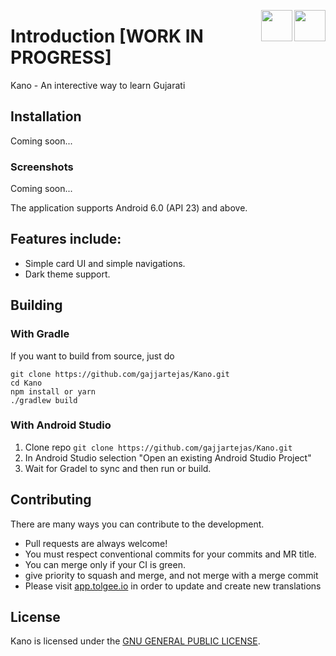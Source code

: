  
 [<img align="right" src="https://cdn.jsdelivr.net/npm/simple-icons@latest/icons/instagram.svg" width="50" height="50" />](http://www.instagram.com/gajjartejas)
 [<img align="right" src="https://cdn.jsdelivr.net/npm/simple-icons@latest/icons/twitter.svg" width="50" height="50" />](http://www.twitter.com/gajjartejas)

# Introduction [WORK IN PROGRESS]

Kano - An interective way to learn Gujarati

## Installation

Coming soon...

### Screenshots

Coming soon...

The application supports Android 6.0 (API 23) and above.


## Features include:

* Simple card UI and simple navigations.
* Dark theme support.

## Building

### With Gradle
If you want to build from source, just do

    git clone https://github.com/gajjartejas/Kano.git
    cd Kano
    npm install or yarn
    ./gradlew build

### With Android Studio

1. Clone repo `git clone https://github.com/gajjartejas/Kano.git`
2. In Android Studio selection "Open an existing Android Studio Project"
3. Wait for Gradel to sync and then run or build.

## Contributing

There are many ways you can contribute to the development.

* Pull requests are always welcome! 
* You must respect conventional commits for your commits and MR title.
* You can merge only if your CI is green.
* give priority to squash and merge, and not merge with a merge commit
* Please visit [app.tolgee.io](https://app.tolgee.io/projects/501/translations) in order to update and create new translations

## License

Kano is licensed under the [GNU GENERAL PUBLIC LICENSE](https://github.com/gajjartejas/Kano/blob/main/LICENSE).

